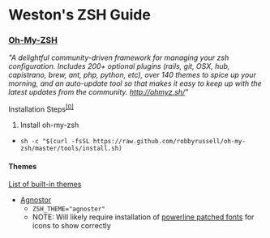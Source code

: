 # Weston's ZSH Guide

### [Oh-My-ZSH](https://github.com/robbyrussell/oh-my-zsh)
_"A delightful community-driven framework for managing your zsh configuration. Includes 200+ optional plugins (rails, git, OSX, hub, capistrano, brew, ant, php, python, etc), over 140 themes to spice up your morning, and an auto-update tool so that makes it easy to keep up with the latest updates from the community. http://ohmyz.sh/"_

Installation Steps<sup>[[0]](https://github.com/robbyrussell/oh-my-zsh#getting-started)</sup>

1. Install oh-my-zsh
  + `sh -c "$(curl -fsSL https://raw.github.com/robbyrussell/oh-my-zsh/master/tools/install.sh)`

#### Themes
[List of built-in themes](https://github.com/robbyrussell/oh-my-zsh/wiki/themes)
+ [Agnostor](https://gist.github.com/agnoster/3712874)
  +  `ZSH_THEME="agnoster"`
  + NOTE: Will likely require installation of [powerline patched fonts](https://github.com/powerline/fonts) for icons to show correctly